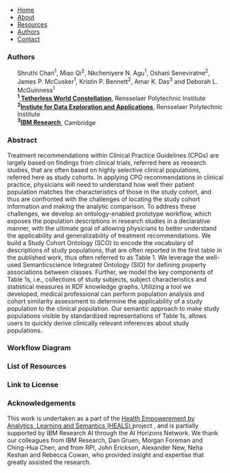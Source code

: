 <div class="wrapper">
 <nav class="navbar navbar-default">
              <!-- Brand and toggle get grouped for better mobile display -->
<!--               <div class="navbar-header">
                <button type="button" class="navbar-toggle collapsed" data-toggle="collapse" data-target=".bs-example-navbar-collapse-1" aria-expanded="false">
										<span class="sr-only">Toggle navigation</span>
										<span class="icon-bar"></span>
										<span class="icon-bar"></span>
										<span class="icon-bar"></span>
									</button> -->
                <!-- Brand -->
<!--                 <a class="navbar-brand page-scroll sticky-logo" href="index.html">
                  <h1><span>G</span>-Prov</h1>
                  <!-- Uncomment below if you prefer to use an image logo -->
                  <!-- <img src="img/logo.png" alt="" title=""> -->
								</a>
              <!-- </div> -->
              <!-- Collect the nav links, forms, and other content for toggling -->
              <div class="collapse navbar-collapse main-menu bs-example-navbar-collapse-1" id="navbar-example">
                <ul class="nav navbar-nav navbar-right">
                  <li class="">
                    <a class="page-scroll" href="#home">Home</a>
                  </li>
                  <li class="">
                    <a class="page-scroll" href="#about">About</a>
                  </li>
                  <li class="">
                    <a class="page-scroll" href="#services">Resources</a>
                  </li>
                  <li class="active">
                    <a class="page-scroll" href="#team">Authors</a>
                  </li>
                  <li class="">
                    <a class="page-scroll" href="#contact">Contact</a>
                  </li>
                </ul>
              </div>
              <!-- navbar-collapse -->
            </nav>
</div>

<article class="mb-5">
<content>
<h3>Authors</h3>
 <ul>
 Shruthi Chari<sup>1</sup>, Miao Qi<sup>2</sup>, Nkcheniyere N. Agu<sup>1</sup>, Oshani Seneviratne<sup>2</sup>, James P. McCusker<sup>1</sup>, Kristin P. Bennett<sup>2</sup>, Amar K. Das<sup>3</sup> and Deborah L. McGuinness<sup>1</sup>
  <br>
 <strong><sup>1</sup><a href="https://tw.rpi.edu/"> Tetherless World Constellation</a></strong>, Rensselaer Polytechnic Institute
 <br>
 <strong><sup>2</sup><a href="https://idea.rpi.edu/">Instiute for Data Exploration and Applications</a></strong>, Rensselaer Polytechnic Institute
 <br>
 <strong><sup>3</sup><a href="http://www.research.ibm.com/">IBM Research</a></strong>, Cambridge
 </ul>
 </content>
 
<article class="mb-5">
<content>
<h3>Abstract</h3>
 <p>Treatment recommendations within Clinical Practice Guidelines (CPGs) are largely based on findings from clinical trials, referred here as research studies, that are often based on highly selective clinical populations, referred here as study cohorts. In applying CPG recommendations in clinical practice, physicians will need to understand how well their patient population matches the characteristics of those in the study cohort, and thus are confronted with the challenges of locating the study cohort information and making the analytic comparison. To address these challenges, we develop an ontology-enabled prototype workflow, which exposes the population descriptions in research studies in a declarative manner, with the ultimate goal of allowing physicians to better understand the applicability and generalizability of treatment recommendations. We build a Study Cohort Ontology (SCO) to encode the vocabulary of descriptions of study populations, that are often reported in the first table in the published work, thus often referred to as Table 1. We leverage the well-used Semanticscience Integrated Ontology (SIO) for defining property associations between classes. Further, we model the key components of Table 1s, i.e., collections of study subjects, subject characteristics and statistical measures in RDF knowledge graphs. Utilizing a tool we developed, medical professional can perform population analysis and cohort similarity assessment to determine the applicability of a study population to the clinical population. Our semantic approach to make study populations visible by standardized representations of Table 1s, allows users to quickly derive clinically relevant inferences about study populations.</p>
<ul>
  
 </ul>
 </content>
 
 
<article class="mb-5">
<content>
<h3>Workflow Diagram</h3>
<ul>
  
 </ul>
 </content>
 
  
<article class="mb-5">
<content>
<h3>List of Resources </h3>
<ul>
  
 </ul>
 </content>
 
 <article class="mb-5">
<content>
<h3>Link to License </h3>
<ul>
 
  </ul>
 </content>
 
 <article class="mb-5">
<content>
 <h3>Acknowledgements</h3>
 <p>This work is undertaken as a part of the <a href="https://science.rpi.edu/biology/news/ibm-and-rensselaer-team-research-chronic-diseases-cognitive-computing"> Health Empowerement by Analytics, Learning and Semantics (HEALS) </a> project , and is  partially supported by IBM Research AI through the AI Horizons Network. We thank our colleagues from IBM Research, Dan Gruen, Morgan Foreman and Ching-Hua Chen, and from RPI, John Erickson, Alexander New, Neha Keshan and Rebecca Cowan, who provided insight and expertise that greatly assisted the research.</p>
<ul>
    
  
 </ul>
 </content>


